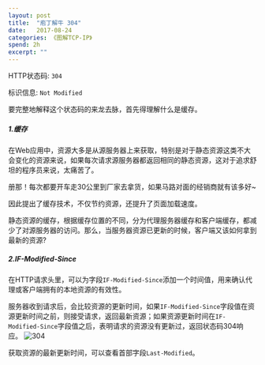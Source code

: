 ```yaml
---
layout: post
title:  "庖丁解牛 304"
date:   2017-08-24
categories: 《图解TCP-IP》
spend: 2h
excerpt: ""
---
```

HTTP状态码: `304`  

标识信息: `Not Modified`  

要完整地解释这个状态码的来龙去脉，首先得理解什么是缓存。  

##### 1.缓存
在Web应用中，资源大多是从源服务器上来获取，特别是对于静态资源这类不大会变化的资源来说，如果每次请求源服务器都返回相同的静态资源，这对于追求舒坦的程序员来说，太痛苦了。  

册那！每次都要开车走30公里到厂家去拿货，如果马路对面的经销商就有该多好~  

因此提出了缓存技术，不仅节约资源，还提升了页面加载速度。  

静态资源的缓存，根据缓存位置的不同，分为代理服务器缓存和客户端缓存，都减少了对源服务器的访问。那么，当服务器资源已更新的时候，客户端又该如何拿到最新的资源?  

##### 2.IF-Modified-Since
在HTTP请求头里，可以为字段`IF-Modified-Since`添加一个时间值，用来确认代理或客户端拥有的本地资源的有效性。  

服务器收到请求后，会比较资源的更新时间，如果`IF-Modified-Since`字段值在资源更新时间之前，则接受请求，返回最新资源；如果资源更新时间在`IF-Modified-Since`字段值之后，表明请求的资源没有更新过，返回状态码304响应。
![304](http://navcd-1252873427.cosgz.myqcloud.com/head_img/304.png)

获取资源的最新更新时间，可以查看首部字段`Last-Modified`。